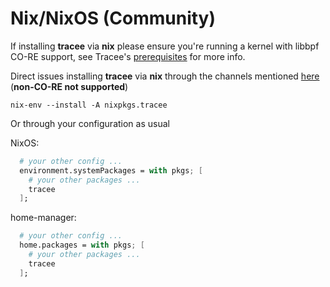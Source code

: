 # Nix/NixOS (Community)

If installing **tracee** via **nix** please ensure you're running a kernel with
libbpf CO-RE support, see Tracee's [prerequisites] for more info.

[prerequisites]: ../../installing/prerequisites.md

Direct issues installing **tracee** via **nix** through the channels mentioned
[here](https://nixos.wiki/wiki/Support) (**non-CO-RE not supported**)

```console
nix-env --install -A nixpkgs.tracee
```

Or through your configuration as usual

NixOS:

```nix
  # your other config ...
  environment.systemPackages = with pkgs; [
    # your other packages ...
    tracee
  ];
```

home-manager:

```nix
  # your other config ...
  home.packages = with pkgs; [
    # your other packages ...
    tracee
  ];
```

